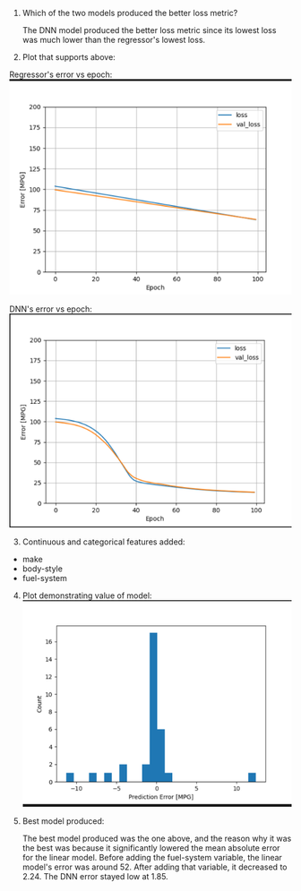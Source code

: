 1. Which of the two models produced the better loss metric?

    The DNN model produced the better loss metric since its lowest loss was much lower than the regressor's lowest loss.
   

2. Plot that supports above:

Regressor's error vs epoch: ![img_5.png](img_5.png)

DNN's error vs epoch: ![img_6.png](img_6.png)

3. Continuous and categorical features added:
- make
- body-style
- fuel-system

4. Plot demonstrating value of model:
![img_7.png](img_7.png)
   
5. Best model produced:
    
    The best model produced was the one above, and the reason why it was the best was because
   it significantly lowered the mean absolute error for the linear model. Before adding the 
   fuel-system variable, the linear model's error was around 52. After adding that variable, it decreased to 2.24.
   The DNN error stayed low at 1.85.